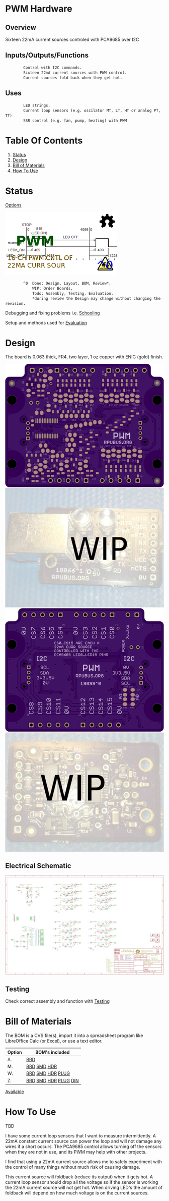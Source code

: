 # PWM Hardware

## Overview

Sixteen 22mA current sources controled with PCA9685 over I2C
 


## Inputs/Outputs/Functions

```
        Control with I2C commands.
        Sixteen 22mA current sources with PWM control.
        Current sources fold back when they get hot.
```


## Uses

```
        LED strings.
        Current loop sensors (e.g. oscilator MT, LT, HT or analog PT, TT)
        SSR control (e.g. fan, pump, heating) with PWM
```


# Table Of Contents

1. [Status](#status)
2. [Design](#design)
3. [Bill of Materials](#bill-of-materials)
4. [How To Use](#how-to-use)


# Status

[Options](#bill-of-materials)

![Status](./status_icon.png "Status")

```
        ^0  Done: Design, Layout, BOM, Review*,
            WIP: Order Boards,
            Todo: Assembly, Testing, Evaluation.
            *during review the Design may change without changing the revision.
```

Debugging and fixing problems i.e. [Schooling](./Schooling/)

Setup and methods used for [Evaluation](./Evaluation/)


# Design

The board is 0.063 thick, FR4, two layer, 1 oz copper with ENIG (gold) finish.

![Top](./Documents/19099,Top.png "Top")
![TAssy](./Documents/19099,TAssy.jpg "Top Assy")
![Bottom](./Documents/19099,Bottom.png "Bottom")
![BAssy](./Documents/19099,BAssy.jpg "Bottom Assy")


## Electrical Schematic

![Schematic](./Documents/19099,Schematic.png "Schematic")

## Testing

Check correct assembly and function with [Testing](./Testing/)


# Bill of Materials

The BOM is a CVS file(s), import it into a spreadsheet program like LibreOffice Calc (or Excel), or use a text editor.

Option | BOM's included
----- | ----- 
A. | [BRD] 
M. | [BRD] [SMD] [HDR] 
W. | [BRD] [SMD] [HDR] [PLUG]
Z. | [BRD] [SMD] [HDR] [PLUG] [DIN]

[BRD]: ./Design/19099BRD,BOM.csv
[SMD]: ./Design/19099SMD,BOM.csv
[HDR]: ./Design/19099HDR,BOM.csv
[PLUG]: ./Design/19099PLUG,BOM.csv
[DIN]: ./Design/19099DIN,BOM.csv

[Available](https://rpubus.org/Order_Form.html)


# How To Use

TBD

I have some current loop sensors that I want to measure intermittently. A 22mA constant current source can power the loop and will not damage any wires if a short occurs. The PCA9685 control allows turning off the sensors when they are not in use, and its PWM may help with other projects.  

I find that using a 22mA current source allows me to safely experiment with the control of many things without much risk of causing damage. 

This current source will foldback (reduce its output) when it gets hot. A current loop sensor should drop all the voltage so if the sensor is working the 22mA current source will not get hot. When driving LED's the amount of foldback will depend on how much voltage is on the current sources.